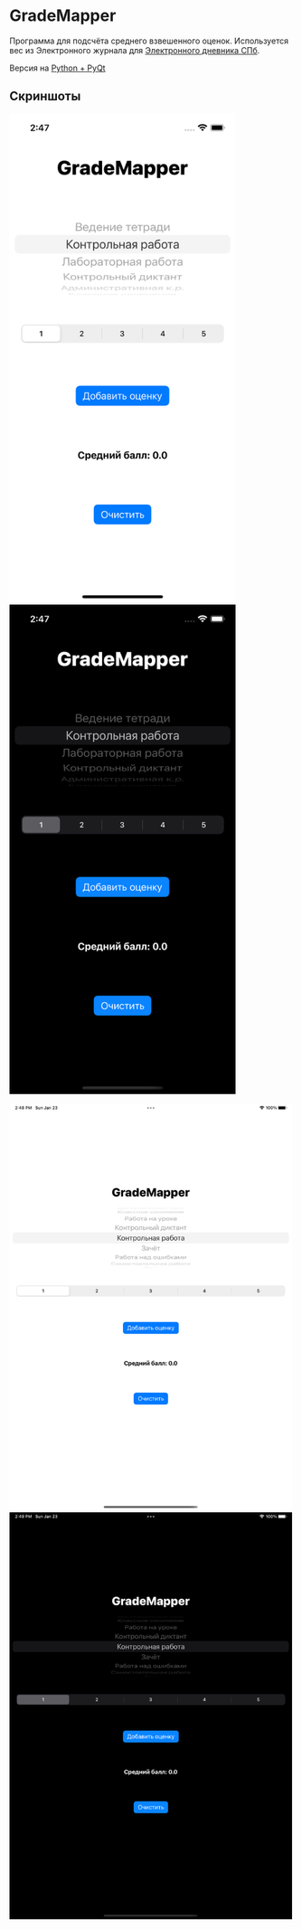 # GradeMapper

Программа для подсчёта среднего взвешенного оценок. Используется вес из Электронного журнала для [Электронного дневника СПб](dnevnik2.petersburgedu.ru).

Версия на [Python + PyQt](https://github.com/br-netw/GradeMapper)

## Скриншоты

<img alt="iPhone Light" src="Screenshots/iPhoneLight.png?raw=true" width="400"/> <img alt="iPhone Dark" src="Screenshots/iPhoneDark.png?raw=true" width="400"/>

<img alt="iPad Light" src="Screenshots/iPadLight.png?raw=true" width="500"/> <img alt="iPad Dark" src="Screenshots/iPadDark.png?raw=true" width="500"/>

